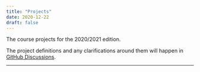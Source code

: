 ```yaml
---
title: "Projects"
date: 2020-12-22
draft: false
---
```


The course projects for the 2020/2021 edition.

<!--more-->

The project definitions and any clarifications around them will happen in
[GitHub Discussions](https://github.com/SofiaCPP/IPL/discussions/categories/projects).

---
